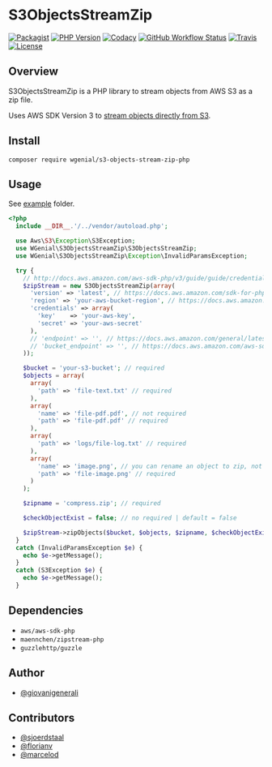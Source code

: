 # S3ObjectsStreamZip

[![Packagist](https://img.shields.io/packagist/v/wgenial/s3-objects-stream-zip-php?style=for-the-badge)](https://packagist.org/packages/wgenial/s3-objects-stream-zip-php)
[![PHP Version](https://img.shields.io/packagist/php-v/wgenial/s3-objects-stream-zip-php?style=for-the-badge)](https://github.com/wgenial/s3-objects-stream-zip-php/blob/master/composer.json#L18)
[![Codacy](https://img.shields.io/codacy/grade/564e1f208bab4916bad61cdacbca450a?style=for-the-badge)](https://app.codacy.com/gh/wgenial/s3-objects-stream-zip-php)
[![GitHub Workflow Status](https://img.shields.io/github/workflow/status/wgenial/s3-objects-stream-zip-php/Test?label=test&logo=github&style=for-the-badge)](https://github.com/wgenial/s3-objects-stream-zip-php/actions?query=workflow%3ATest)
[![Travis](https://img.shields.io/travis/wgenial/s3-objects-stream-zip-php?style=for-the-badge&label=travis)](https://travis-ci.org/wgenial/s3-objects-stream-zip-php)
[![License](https://img.shields.io/packagist/l/wgenial/s3-objects-stream-zip-php?style=for-the-badge)](https://github.com/wgenial/s3-objects-stream-zip-php/blob/master/LICENSE)

## Overview

S3ObjectsStreamZip is a PHP library to stream objects from AWS S3 as a zip file.

Uses AWS SDK Version 3 to [stream objects directly from S3](https://docs.aws.amazon.com/aws-sdk-php/v3/guide/service/s3-stream-wrapper.html).

## Install

```
composer require wgenial/s3-objects-stream-zip-php
```

## Usage

See [example](https://github.com/wgenial/s3-objects-stream-zip-php/blob/master/example/index.php) folder.

```php
<?php
  include __DIR__.'/../vendor/autoload.php';

  use Aws\S3\Exception\S3Exception;
  use WGenial\S3ObjectsStreamZip\S3ObjectsStreamZip;
  use WGenial\S3ObjectsStreamZip\Exception\InvalidParamsException;

  try {
    // http://docs.aws.amazon.com/aws-sdk-php/v3/guide/guide/credentials.html#hardcoded-credentials
    $zipStream = new S3ObjectsStreamZip(array(
      'version' => 'latest', // https://docs.aws.amazon.com/sdk-for-php/v3/developer-guide/guide_configuration.html#version
      'region' => 'your-aws-bucket-region', // https://docs.aws.amazon.com/sdk-for-php/v3/developer-guide/guide_configuration.html#region
      'credentials' => array(
        'key'    => 'your-aws-key',
        'secret' => 'your-aws-secret'
      ),
      // 'endpoint' => '', // https://docs.aws.amazon.com/general/latest/gr/s3.html
      // 'bucket_endpoint' => '', // https://docs.aws.amazon.com/aws-sdk-php/v3/api/class-Aws.S3.S3Client.html#___construct
    ));

    $bucket = 'your-s3-bucket'; // required
    $objects = array(
      array(
        'path' => 'file-text.txt' // required
      ),
      array(
        'name' => 'file-pdf.pdf', // not required
        'path' => 'file-pdf.pdf' // required
      ),
      array(
        'path' => 'logs/file-log.txt' // required
      ),
      array(
        'name' => 'image.png', // you can rename an object to zip, not required
        'path' => 'file-image.png' // required
      )
    );

    $zipname = 'compress.zip'; // required

    $checkObjectExist = false; // no required | default = false

    $zipStream->zipObjects($bucket, $objects, $zipname, $checkObjectExist);
  }
  catch (InvalidParamsException $e) {
    echo $e->getMessage();
  }
  catch (S3Exception $e) {
    echo $e->getMessage();
  }
```

## Dependencies

- `aws/aws-sdk-php`
- `maennchen/zipstream-php`
- `guzzlehttp/guzzle`

## Author

- [@giovanigenerali](https://github.com/giovanigenerali)

## Contributors

- [@sjoerdstaal](https://github.com/sjoerdstaal)
- [@florianv](https://github.com/florianv)
- [@marcelod](https://github.com/marcelod)
